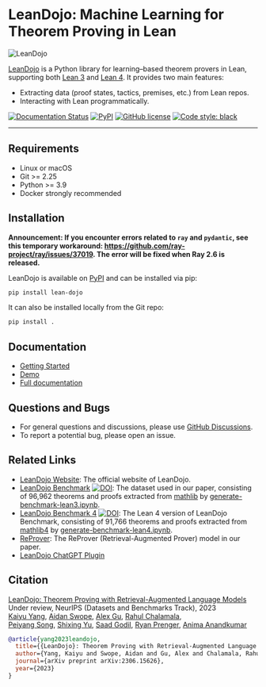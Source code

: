 LeanDojo: Machine Learning for Theorem Proving in Lean
======================================================

![LeanDojo](https://github.com/lean-dojo/LeanDojo/blob/main/images/LeanDojo.jpg)

[LeanDojo](https://leandojo.org/) is a Python library for learning–based theorem provers in Lean, supporting both [Lean 3](https://github.com/leanprover-community/lean) and [Lean 4](https://leanprover.github.io/). It provides two main features:

* Extracting data (proof states, tactics, premises, etc.) from Lean repos.
* Interacting with Lean programmatically.


[![Documentation Status](https://readthedocs.org/projects/leandojo/badge/?version=latest)](https://leandojo.readthedocs.io/en/latest/?badge=latest) [![PyPI](https://img.shields.io/pypi/v/lean-dojo)](https://pypi.org/project/lean-dojo/) [![GitHub license](https://img.shields.io/github/license/MineDojo/MineDojo)](https://github.com/MineDojo/MineDojo/blob/main/LICENSE) [![Code style: black](https://img.shields.io/badge/code%20style-black-000000.svg)](https://github.com/psf/black) 

______________________________________________________________________

## Requirements

* Linux or macOS
* Git >= 2.25
* Python >= 3.9
* Docker strongly recommended


## Installation

**Announcement: If you encounter errors related to `ray` and `pydantic`, see this temporary workaround: https://github.com/ray-project/ray/issues/37019. The error will be fixed when Ray 2.6 is released.**

LeanDojo is available on [PyPI](https://pypi.org/project/lean-dojo/) and can be installed via pip:
```bash
pip install lean-dojo
```

It can also be installed locally from the Git repo:
```bash
pip install .
```


## Documentation

* [Getting Started](https://leandojo.readthedocs.io/en/latest/getting-started.html)
* [Demo](https://github.com/lean-dojo/LeanDojo/blob/main/scripts/demo.ipynb)
* [Full documentation](https://leandojo.readthedocs.io/en/latest/index.html)


## Questions and Bugs

* For general questions and discussions, please use [GitHub Discussions](https://github.com/lean-dojo/LeanDojo/discussions).  
* To report a potential bug, please open an issue.


## Related Links

* [LeanDojo Website](https://leandojo.org/): The official website of LeanDojo.
* [LeanDojo Benchmark](https://zenodo.org/record/8016386) [![DOI](https://zenodo.org/badge/DOI/10.5281/zenodo.8016386.svg)](https://doi.org/10.5281/zenodo.8016386): The dataset used in our paper, consisting of 96,962 theorems and proofs extracted from [mathlib](https://github.com/leanprover-community/mathlib/commits/8c1b484d6a214e059531e22f1be9898ed6c1fd47) by [generate-benchmark-lean3.ipynb](./scripts/generate-benchmark-lean3.ipynb). 
* [LeanDojo Benchmark 4](https://zenodo.org/record/8040110) [![DOI](https://zenodo.org/badge/DOI/10.5281/zenodo.8040110.svg)](https://doi.org/10.5281/zenodo.8040110): The Lean 4 version of LeanDojo Benchmark, consisting of 91,766 theorems and proofs extracted from [mathlib4](https://github.com/leanprover-community/mathlib4/commit/5a919533f110b7d76410134a237ee374f24eaaad) by [generate-benchmark-lean4.ipynb](./scripts/generate-benchmark-lean4.ipynb).
* [ReProver](https://github.com/lean-dojo/ReProver): The ReProver (Retrieval-Augmented Prover) model in our paper.
* [LeanDojo ChatGPT Plugin](https://github.com/lean-dojo/LeanDojoChatGPT)


## Citation

[LeanDojo: Theorem Proving with Retrieval-Augmented Language Models](https://leandojo.org/)      
Under review, NeurIPS (Datasets and Benchmarks Track), 2023  
[Kaiyu Yang](https://yangky11.github.io/), [Aidan Swope](https://aidanswope.com/about), [Alex Gu](https://minimario.github.io/), [Rahul Chalamala](https://rchalamala.github.io/),  
[Peiyang Song](https://www.linkedin.com/in/peiyang-song-3279b3251/), [Shixing Yu](https://billysx.github.io/), [Saad Godil](https://www.linkedin.com/in/saad-godil-9728353/), [Ryan Prenger](https://www.linkedin.com/in/ryan-prenger-18797ba1/), [Anima Anandkumar](http://tensorlab.cms.caltech.edu/users/anima/)

```bibtex
@article{yang2023leandojo,
  title={{LeanDojo}: Theorem Proving with Retrieval-Augmented Language Models},
  author={Yang, Kaiyu and Swope, Aidan and Gu, Alex and Chalamala, Rahul and Song, Peiyang and Yu, Shixing and Godil, Saad and Prenger, Ryan and Anandkumar, Anima},
  journal={arXiv preprint arXiv:2306.15626},
  year={2023}
}
```
